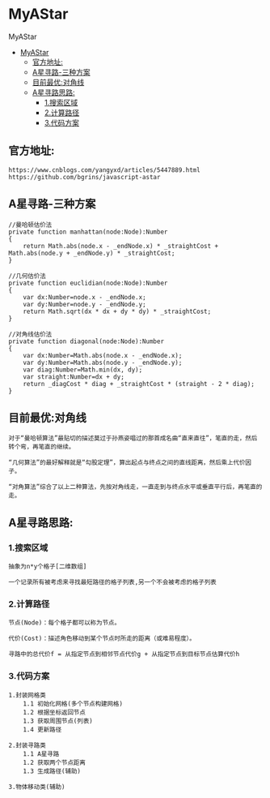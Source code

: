 # MyAStar
MyAStar
- [MyAStar](#myastar)
  - [官方地址:](#官方地址)
  - [A星寻路-三种方案](#a星寻路-三种方案)
  - [目前最优:对角线](#目前最优对角线)
  - [A星寻路思路:](#a星寻路思路)
    - [1.搜索区域](#1搜索区域)
    - [2.计算路径](#2计算路径)
    - [3.代码方案](#3代码方案)

## 官方地址:
    https://www.cnblogs.com/yangyxd/articles/5447889.html
    https://github.com/bgrins/javascript-astar

## A星寻路-三种方案
```
//曼哈顿估价法
private function manhattan(node:Node):Number
{
    return Math.abs(node.x - _endNode.x) * _straightCost + Math.abs(node.y + _endNode.y) * _straightCost;
}
 
//几何估价法
private function euclidian(node:Node):Number
{
    var dx:Number=node.x - _endNode.x;
    var dy:Number=node.y - _endNode.y;
    return Math.sqrt(dx * dx + dy * dy) * _straightCost;
}
 
//对角线估价法
private function diagonal(node:Node):Number
{
    var dx:Number=Math.abs(node.x - _endNode.x);
    var dy:Number=Math.abs(node.y - _endNode.y);
    var diag:Number=Math.min(dx, dy);
    var straight:Number=dx + dy;
    return _diagCost * diag + _straightCost * (straight - 2 * diag);
}
```

## 目前最优:对角线
    对于“曼哈顿算法”最贴切的描述莫过于孙燕姿唱过的那首成名曲“直来直往”，笔直的走，然后转个弯，再笔直的继续。

    “几何算法”的最好解释就是“勾股定理”，算出起点与终点之间的直线距离，然后乘上代价因子。

    “对角算法”综合了以上二种算法，先按对角线走，一直走到与终点水平或垂直平行后，再笔直的走。

## A星寻路思路:
### 1.搜索区域
    抽象为n*y个格子[二维数组]

    一个记录所有被考虑来寻找最短路径的格子列表,另一个不会被考虑的格子列表

### 2.计算路径
    节点(Node)：每个格子都可以称为节点。

    代价(Cost)：描述角色移动到某个节点时所走的距离（或难易程度）。

    寻路中的总代价f = 从指定节点到相邻节点代价g + 从指定节点到目标节点估算代价h

### 3.代码方案
    1.封装网格类
        1.1 初始化网格(多个节点构建网格)
        1.2 根据坐标返回节点
        1.3 获取周围节点(列表)
        1.4 更新路径

    2.封装寻路类
        1.1 A星寻路
        1.2 获取两个节点距离
        1.3 生成路径(辅助)
        
    3.物体移动类(辅助)
